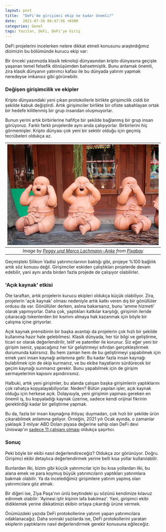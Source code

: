 ```yaml
---
layout: post
title:  "DeFi'de girişimci ekip ne kadar önemli?"
date:   2021-07-26 08:47:56 +0300
categories: Genel
tags: Yazılar, DeFi, DeFi'ye Giriş
---
```


DeFi projelerini incelerken nelere dikkat etmeli konusunu araştırdığımız dizimizin bu bölümünde kurucu ekip var: 

Bir önceki yazımızda klasik teknoloji dünyasından kripto dünyasına geçişte yaşanan temel felsefik dönüşümden bahsetmiştik. Bunu anlamak önemli, zira klasik dünyanın yatırımcı kafası ile bu dünyada yatırım yapmak neredeyse imkansız gibi görünebilir. 

### Değişen girişimcilik ve ekipler

Kripto dünyasındaki yeni çıkan protokollerle birlikte girişimcilik ciddi bir şekilde kabuk değiştirdi. Artık girişimciler birlikte bir ofiste sabahlayan ortak bir hedefe kilitlenmiş bir grup insandan oluşmuyorlar. 

Bunun yerini artık birbirlerine hafifçe bir şekilde bağlanmış bir grup insan görüyoruz. Farklı farklı projelerde aynı anda  çalışıyorlar. Birbirlerini hiç görmemişler. Kripto dünyası çok yeni bir sektör olduğu için geçmiş tecrübeleri oldukça az. 

| ![website](/assets/buddha-1128429_800.jpg)|
|:--:| 
| *Image by [Peggy und Marco Lachmann-Anke](https://pixabay.com/users/peggy_marco-1553824/) from [Pixabay](https://pixabay.com/)*|

Geçmişteki Silikon Vadisi yatırımcılarının baktığı gibi, projeye %100 bağlılık artık söz konusu değil. Girişimciler eskiden çalıştıkları projelerde devam edebilir, yani aynı anda birden fazla projede de çalışıyor olabilirler. 

### 'Açık kaynak' etkisi

Öte taraftan, artık projelerin kurucu ekipleri oldukça küçük olabiliyor. Zira, projelerin 'açık kaynak' olması nedeniyle artık katkı veren dış bir gönüllüler ordusu da var. Gönüllüler derken, aslına bakarsanız, bunu 'amme hizmeti' olarak yapmıyorlar. Daha çok, yaptıkları katkılar karşılığı, girişimin ileride çıkaracağı tokenlerden bir kısmını almaya hak kazanmak için böyle bir çalışma içine giriyorlar. 

Açık kaynak prensibinin bir başka avantajı da projelerin çok hızlı bir şekilde kullanıma hazır hale gelebilmesi. Klasik dünyada, her tür bilgi ve geliştirme, ticari sır olarak değerlendirilir, telif ve patentler ile korunur. Siz eğer yeni bir girişim iseniz, yapacağınız her tür geliştirmeyi sıfırdan gerçekleştirmek durumunda kalırsınız. Bu hem zaman hem de bu geliştirmeyi yapabilmek için emek yani insan kaynağı anlamına gelir. Bu kadar fazla insan kaynağı bulabilmek için de ekip kurmanız, ve bu ekibe hayatlarını sürdürecek bir geçim kaynağı sunmanız gerekir. Bunu yapabilmek için de girişim sermayelerinin kapısını aşındırırsınız. 

Halbuki, artık yeni girişimler, bu alanda çalışan başka girişimlerin yaptıklarını çok rahatça kopyalayabiliyorlar. Neden? Bütün yapılan işler, açık kaynak olduğu için herkese açık. Dolayısıyla, yeni girişimin yapması gereken en önemli iş, bu kopyaladığı kaynak üzerine, sadece kendi orijinal fikrinin gerektirdiği kadar bir geliştirme yapmak. 

Bu da, fazla bir insan kaynağına ihtiyaç duymadan, çok hızlı bir şekilde ürün çıkarabilmek anlamına geliyor. Örneğin, 2021 yılı Ocak ayında, o zamanlar yaklaşık 3 milyar ABD Doları piyasa değerine sahip olan DeFi devi Uniswap'ın [sadece 11 çalışanı olması](https://twitter.com/haydenzadams/status/1346575665940860929?lang=en) oldukça şaşırtıcı. 

### Sonuç

Peki böyle bir ekibi nasıl değerlendireceğiz? Oldukça zor görünüyor. Doğru. Girişimci ekibi detaylıca değerlendirmek yerine belli kısa yollar kullanılabilir. 

Bunlardan ilki, bizim gibi küçük yatırımcılar için bu kısa yollardan ilki, bu alana emek ve para koymuş büyük yatırımcıların yaptıkları yatırımlara bakmak olabilir. Ya da incelediğimiz girişimlere yatırım yapmış olan yatırımcılara göz atmak. 

Bir diğeri ise, Ziya Paşa'nın ünlü beytindeki şu sözünü kendimize kılavuz edinmek olabilir:  'Ayinesi iştir kişinin lafa bakılmaz'.  Yani, girişimci ekibi didiklemek yerine dikkatimizi ekibin ortaya çıkardığı ürüne vermek. 

Önümüzdeki yazıda DeFi protokollerine yatırım yapan yatırımcılara odaklanacağız. Daha sonraki yazılarda ise, DeFi protokollerini yaratan ekiplerin yaptıklarını nasıl değerlendirmek gerekir konusuna eğileceğiz. 

